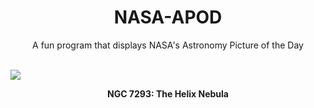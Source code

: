 <div align="center">
  <h1>
    NASA-APOD
  </h1>
</div>
  
<div align="center">
  A fun program that displays NASA's Astronomy Picture of the Day
</div>

<br>

![](https://apod.nasa.gov/apod/image/2212/NGC7293-TommasoStella2022WEB.jpg)

<p align = "center">
  <b>NGC 7293: The Helix Nebula</b>
</p>
